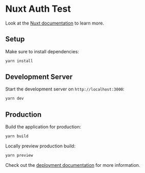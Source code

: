 # Nuxt Auth Test

Look at the [Nuxt documentation](https://nuxt.com/docs/getting-started/introduction) to learn more.

## Setup

Make sure to install dependencies:

```bash
yarn install
```

## Development Server

Start the development server on `http://localhost:3000`:

```bash
yarn dev
```

## Production

Build the application for production:

```bash
yarn build
```

Locally preview production build:

```bash
yarn preview
```

Check out the [deployment documentation](https://nuxt.com/docs/getting-started/deployment) for more information.
